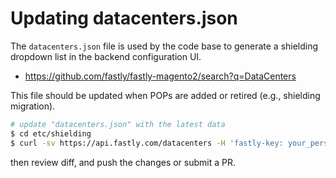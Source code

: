 # Updating datacenters.json

The `datacenters.json` file is used by the code base to generate a shielding dropdown list in the backend configuration UI.  
- https://github.com/fastly/fastly-magento2/search?q=DataCenters

This file should be updated when POPs are added or retired (e.g., shielding migration).

```sh
# update "datacenters.json" with the latest data
$ cd etc/shielding
$ curl -sv https://api.fastly.com/datacenters -H 'fastly-key: your_personal_token' | jq . > datacenters.json
```

then review diff, and push the changes or submit a PR.
